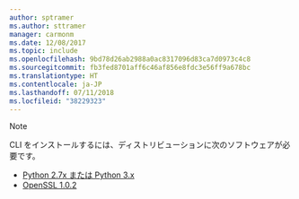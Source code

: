 ```yaml
---
author: sptramer
ms.author: sttramer
manager: carmonm
ms.date: 12/08/2017
ms.topic: include
ms.openlocfilehash: 9bd78d26ab2988a0ac8317096d83ca7d0973c4c8
ms.sourcegitcommit: fb3fed8701aff6c46af856e8fdc3e56ff9a678bc
ms.translationtype: HT
ms.contentlocale: ja-JP
ms.lasthandoff: 07/11/2018
ms.locfileid: "38229323"
---
```

> [!NOTE]
> CLI をインストールするには、ディストリビューションに次のソフトウェアが必要です。
> * [Python 2.7x または Python 3.x](https://www.python.org/downloads/)
> * [OpenSSL 1.0.2](https://www.openssl.org/source/)
